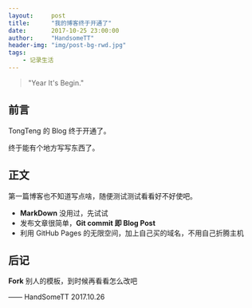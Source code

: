 ```yaml
---
layout:     post
title:      "我的博客终于开通了"
date:       2017-10-25 23:00:00
author:     "HandsomeTT"
header-img: "img/post-bg-rwd.jpg"
tags:
    - 记录生活
---
```


> "Year It's Begin."


## 前言
TongTeng 的 Blog 终于开通了。



终于能有个地方写写东西了。


## 正文

第一篇博客也不知道写点啥，随便测试测试看看好不好使吧。


* **MarkDown** 没用过，先试试
* 发布文章很简单，**Git commit 即 Blog Post**
* 利用 GitHub Pages 的无限空间，加上自己买的域名，不用自己折腾主机


## 后记

**Fork** 别人的模板，到时候再看看怎么改吧

—— HandSomeTT 2017.10.26
